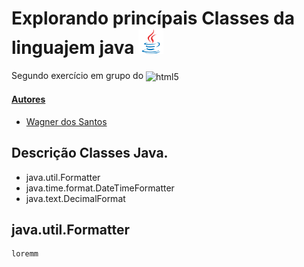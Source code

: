    # Explorando princípais Classes da linguajem java <img src="https://raw.githubusercontent.com/devicons/devicon/master/icons/java/java-original.svg" alt="java" width="40" height="40"/> </a>
<div style="display: inline_block">
Segundo exercício em grupo do <img  align="center" alt="html5" src="https://img.shields.io/static/v1?label=DevSchool&message=MJV&color=blueviolet"/>  <a href="https://www.java.com" target="_blank"> 
  
  #### Autores
- [Wagner dos Santos ](https://github.com/wbatista985)
  
 ## Descrição Classes Java.
  
- java.util.Formatter
- java.time.format.DateTimeFormatter
- java.text.DecimalFormat  
 
 ## java.util.Formatter 
  ```
  loremm
  ```


